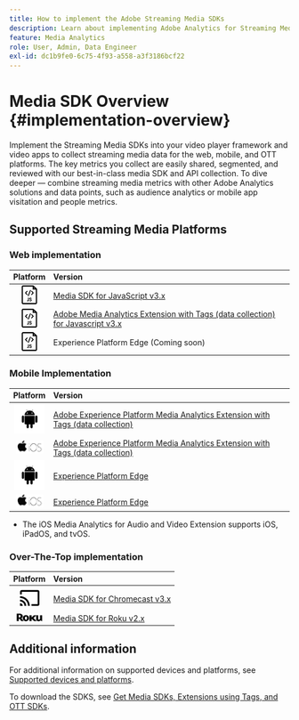 ```yaml
---
title: How to implement the Adobe Streaming Media SDKs
description: Learn about implementing Adobe Analytics for Streaming Media using the Media SDKs.
feature: Media Analytics
role: User, Admin, Data Engineer
exl-id: dc1b9fe0-6c75-4f93-a558-a3f3186bcf22
---
```

# Media SDK Overview {#implementation-overview}

Implement the Streaming Media SDKs into your video player framework and video apps to collect streaming media data for the web, mobile, and OTT platforms.  The key metrics you collect are easily shared, segmented, and reviewed with our best-in-class media SDK and API collection. To dive deeper — combine streaming media metrics with other Adobe Analytics solutions and data points, such as audience analytics or mobile app visitation and people metrics.

## Supported Streaming Media Platforms

### Web implementation

|Platform| Version |
|:----:|:----|
|<img src="assets/javascript-icon.png">|[Media SDK for JavaScript v3.x](/help/getting-started/download-sdks.md#web-implementation-download-web-sdk)|
|<img src="assets/javascript-icon.png">|[Adobe Media Analytics Extension with Tags (data collection) for Javascript v3.x](/help/getting-started/download-sdks.md#web-implementation-download-web-sdk)|
|<img src="assets/javascript-icon.png">|Experience Platform Edge (Coming soon)|

### Mobile Implementation

|Platform|Version|
|:----:|:----|
|<img src="assets/android-icon.png">| [Adobe Experience Platform Media Analytics Extension with Tags (data collection)](/help/getting-started/download-sdks.md#mobile-implementation-get-mobile-extension) |
|<img src="assets/apple-ios-icon.png">| [Adobe Experience Platform Media Analytics Extension with Tags (data collection)](/help/getting-started/download-sdks.md#mobile-implementation-get-mobile-extension)|
|<img src="assets/android-icon.png">| [Experience Platform Edge](/help/implementation/edge/edge-mobile-sdk.md) |
|<img src="assets/apple-ios-icon.png">| [Experience Platform Edge](/help/implementation/edge/edge-mobile-sdk.md)|

* The iOS Media Analytics for Audio and Video Extension supports iOS, iPadOS, and tvOS.

### Over-The-Top implementation

|Platform|Version|
|:------:|:-----|
|<img src="assets/chromecast-icon.png">|[Media SDK for Chromecast v3.x](/help/getting-started/download-sdks.md#over-the-top-implementation-download-ott-libraries)|
| <img src="assets/roku-icon.png">| [Media SDK for Roku v2.x](/help/getting-started/download-sdks.md#over-the-top-implementation-download-ott-libraries)|


## Additional information

For additional information on supported devices and platforms, see [Supported devices and platforms](/help/getting-started/supported-devices.md).

 To download the SDKS, see [Get Media SDKs, Extensions using Tags, and OTT SDKs](/help/getting-started/download-sdks.md).
